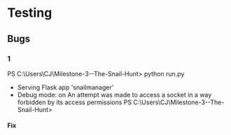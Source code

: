 # Testing

## Bugs
### 1
PS C:\Users\CJ\Milestone-3--The-Snail-Hunt> python run.py
 * Serving Flask app 'snailmanager'
 * Debug mode: on
An attempt was made to access a socket in a way forbidden by its access permissions
PS C:\Users\CJ\Milestone-3--The-Snail-Hunt> 

#### Fix
